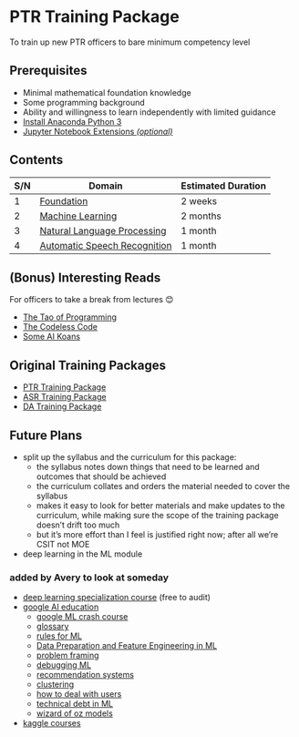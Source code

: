 #   PTR Training Package
To train up new PTR officers to bare minimum competency level


##  Prerequisites
*   Minimal mathematical foundation knowledge
*   Some programming background
*   Ability and willingness to learn independently with limited guidance
*   [Install Anaconda Python 3](https://www.anaconda.com/distribution/#download-section)
*   [Jupyter Notebook Extensions *(optional)*](https://jupyter-contrib-nbextensions.readthedocs.io/en/latest/)


##  Contents
| S/N | Domain                                                                    | Estimated Duration |
| --- | ------------------------------------------------------------------------- | ------------------ |
| 1   | [Foundation](Foundation/README.md)                                        | 2 weeks            |
| 2   | [Machine Learning](Machine%20Learning/README.md)                          | 2 months           |
| 3   | [Natural Language Processing](Natural%20Language%20Processing/README.md)  | 1 month            |
| 4   | [Automatic Speech Recognition](Automatic%20Speech%20Recognition/README.md)| 1 month            |


##  (Bonus) Interesting Reads
For officers to take a break from lectures 😊
*    [The Tao of Programming](http://www.mit.edu/~xela/tao.html)
*    [The Codeless Code](http://www.thecodelesscode.com/contents)
*    [Some AI Koans](http://catb.org/jargon/html/koans.html)


##  Original Training Packages
*   [PTR Training Package](https://www.dropbox.com/s/cqa6g2rrk5at6as/Trainingpackage.docx?dl=0)
*   [ASR Training Package](https://www.dropbox.com/sh/id3pp9wjhasz5rx/AACzS2mVfKeuQbpWTi-TiUNIa?dl=0)
*   [DA Training Package](https://gist.github.com/shanesoh/6ec2a65187638b32448be82222a754ce)


##  Future Plans
*   split up the syllabus and the curriculum for this package:
    *   the syllabus notes down things that need to be learned and outcomes that should be achieved
    *   the curriculum collates and orders the material needed to cover the syllabus
    *   makes it easy to look for better materials and make updates to the curriculum, while making sure the scope of the training package doesn’t drift too much
    *   ​​but it’s more effort than I feel is justified right now; after all we’re CSIT not MOE
*   deep learning in the ML module

### added by Avery to look at someday
*   [deep learning specialization course](https://www.deeplearning.ai/deep-learning-specialization/) (free to audit)
*   [google AI education](https://ai.google/education/)
    *   [google ML crash course](https://developers.google.com/machine-learning/crash-course)
    *   [glossary](https://developers.google.com/machine-learning/glossary/)
    *   [rules for ML](https://developers.google.com/machine-learning/guides/rules-of-ml/)
    *   [Data Preparation and Feature Engineering in ML](https://developers.google.com/machine-learning/data-prep/)
    *   [problem framing](https://developers.google.com/machine-learning/problem-framing/)
    *   [debugging ML](https://developers.google.com/machine-learning/testing-debugging/)
    *   [recommendation systems](https://developers.google.com/machine-learning/recommendation/)
    *   [clustering](https://developers.google.com/machine-learning/clustering/)
    *   [how to deal with users](https://pair.withgoogle.com/)
    *   [technical debt in ML](https://ai.google/research/pubs/pub43146)
    *   [wizard of oz models](https://medium.com/google-design/human-centered-machine-learning-a770d10562cd)
*   [kaggle courses](https://www.kaggle.com/learn/overview)
